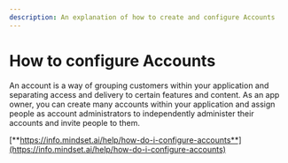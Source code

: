 ```yaml
---
description: An explanation of how to create and configure Accounts
---
```


# How to configure Accounts

An account is a way of grouping customers within your application and separating access and delivery to certain features and content. As an app owner, you can create many accounts within your application and assign people as account administrators to independently administer their accounts and invite people to them.

[**https://info.mindset.ai/help/how-do-i-configure-accounts**](https://info.mindset.ai/help/how-do-i-configure-accounts)





